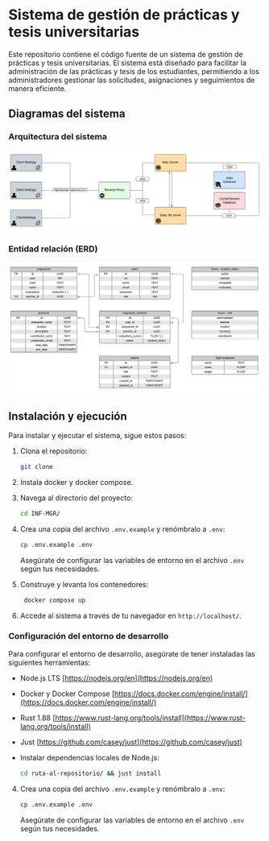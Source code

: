# Sistema de gestión de prácticas y tesis universitarias

Este repositorio contiene el código fuente de un sistema de gestión de prácticas y tesis universitarias. El sistema está diseñado para facilitar la administración de las prácticas y tesis de los estudiantes, permitiendo a los administradores gestionar las solicitudes, asignaciones y seguimientos de manera eficiente.

## Diagramas del sistema

### Arquitectura del sistema
![Diagrama ERD](.diagrams/sad.png)

### Entidad relación (ERD)
![Diagrama ERD](.diagrams/erd.png)

## Instalación y ejecución

Para instalar y ejecutar el sistema, sigue estos pasos:

1. Clona el repositorio:
   ```bash
   git clone
   ```

2. Instala docker y docker compose.

3. Navega al directorio del proyecto:
   ```bash
   cd INF-MGR/
   ```
4. Crea una copia del archivo `.env.example` y renómbralo a `.env`:
   ```bash
   cp .env.example .env
   ```
   Asegúrate de configurar las variables de entorno en el archivo `.env` según tus necesidades.

5. Construye y levanta los contenedores:
   ```bash
    docker compose up
    ```

6. Accede al sistema a través de tu navegador en `http://localhost/`.

### Configuración del entorno de desarrollo

Para configurar el entorno de desarrollo, asegúrate de tener instaladas las siguientes herramientas:

- Node.js LTS [https://nodejs.org/en](https://nodejs.org/en)
- Docker y Docker Compose [https://docs.docker.com/engine/install/](https://docs.docker.com/engine/install/)
- Rust 1.88 [https://www.rust-lang.org/tools/install](https://www.rust-lang.org/tools/install)
- Just [https://github.com/casey/just](https://github.com/casey/just)

- Instalar dependencias locales de Node.js:
   ```bash
   cd ruta-al-repositorio/ && just install
   ```

4. Crea una copia del archivo `.env.example` y renómbralo a `.env`:
   ```bash
   cp .env.example .env
   ```
   Asegúrate de configurar las variables de entorno en el archivo `.env` según tus necesidades.
